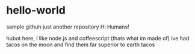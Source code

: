 # hello-world
sample githuh just another repository
Hi Humans!

hubot here, i like node.js and coffeescript (thats what im made of)
ive had tacos on the moon and find them far superior to earth tacos
